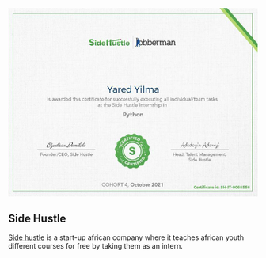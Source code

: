 <img src="./SIde Hustle Python internship.jpg" alt="Side Hustle internship certificate">

## Side Hustle 
[Side hustle](https://internship.sidehustle.ng/) is a start-up african company where it teaches african youth different courses for free by taking them as an intern. 


